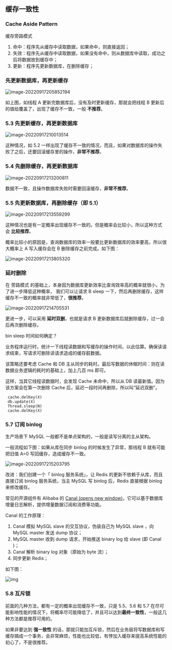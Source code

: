 
## 缓存一致性

### Cache Aside Pattern
缓存旁路模式

1. 命中：程序先从缓存中读取数据，如果命中，则直接返回；
2. 失效：程序先从缓存中读取数据，如果没有命中，则从数据库中读取，成功之后将数据放到缓存中；
3. 更新：程序先更新数据库，在删除缓存；

### 先更新数据库，再更新缓存

![image-20220917205852194](https://hedonspace.oss-cn-beijing.aliyuncs.com/img2/e6c9d24egy1h69wfm7jkzj21i20rqwfv.jpg)

如上图，如线程 A 更新完数据库后，没有及时更新缓存，那就会把线程 B 更新后的值给覆盖了，出现了缓存不一致，一般 **不推荐**。

### 5.3 先更新缓存，再更新数据库

![image-20220917210013514](https://hedonspace.oss-cn-beijing.aliyuncs.com/img2/e6c9d24egy1h69wh1o860j21k20skq4f.jpg)

这种情况，如 5.2 一样出现了缓存不一致的情况，而且，如果对数据库的操作失败了之后，还要回滚缓存里的操作，**非常不推荐**。

### 5.4 先删除缓存，再更新数据库

![image-20220917213200811](https://hedonspace.oss-cn-beijing.aliyuncs.com/img2/e6c9d24egy1h69xe3dgm9j21ig0t20ug.jpg)

数据不一致，且操作数据库失败时需要回滚缓存，**非常不推荐**。

### 5.5 先更新数据库，再删除缓存（即 5.1）

![image-20220917213559299](https://hedonspace.oss-cn-beijing.aliyuncs.com/img2/e6c9d24egy1h69xi82uknj21c60pgjt0.jpg)

这种情况也是有一定概率出现缓存不一致的。但是概率会比较小，所以这种方式会 **比较推荐**。

概率比较小的原因是，查询数据库的效率一般要比更新数据库的效率要高，所以很大概率上 A 写入缓存会在 B 删除缓存之前完成。如下图：

![image-20220917213805320](https://hedonspace.oss-cn-beijing.aliyuncs.com/img2/e6c9d24egy1h69xkeqhbqj21gk0sijt1.jpg)

### 延时删除

在 旁路模式 的基础上，本身因为数据库更新效率比查询效率高的概率就很小，为了进一步降低这种概率， 我们可以让请求 B sleep 一下，然后再删除缓存，这样缓存不一致的概率就非常低了，**很推荐**。

![image-20220917214705531](https://hedonspace.oss-cn-beijing.aliyuncs.com/img2/e6c9d24egy1h69xts810jj21cy0rs0ui.jpg)

更进一步，可以采用 **延时双删**，也就是请求 B 更新数据库后就删除缓存，过一会后再次删除缓存。

bin sleep 时间如何确定？

业务程序运行时，统计一下线程读数据和写缓存的操作时间，以此估算。确保读请求结束，写请求可删除读请求造成的缓存脏数据。

该策略还要考虑 Cache 和 DB 主从同步的耗时。最后写数据的休眠时间：则在读数据业务逻辑的耗时的基础上，加上几百 ms 即可。

这样，当其它线程读数据时，会发现 Cache 未命中，所以从 DB 读最新值。因为该方案会在第一次删除 Cache 后，延迟一段时间再删除，所以叫“延迟双删”。

```
 cache.delKey(X)
 db.update(X)
 Thread.sleep(N)
 cache.delKey(X)
```

### 5.7 订阅 binlog

生产场景下 MySQL 一般都不是单点架构的，一般是读写分离的主从架构。

一般流程如下图：如果从库在同步 binlog 的时候发生了异常，那线程 B 就有可能把旧值 A=0 写回缓存，造成缓存不一致。

![image-20220917215203795](https://hedonspace.oss-cn-beijing.aliyuncs.com/img2/e6c9d24egy1h69xyy76wdj20zi0g0myx.jpg)

改进：我们创建一个「 binlog 服务系统」，让 Redis 的更新不依赖于从库，而且直接订阅 binlog 服务系统，当主 MySQL 写 binlog 后，Redis 直接根据 binlog 来修改缓存。

常见的开源组件有 Alibaba 的 [Canal (opens new window)](https://github.com/alibaba/canal)，它可以基于数据库增量日志解析，提供增量数据订阅和消费等功能。

Canal 的工作原理：

1. Canal 模拟 MySQL slave 的交互协议，伪装自己为 MySQL slave ，向 MySQL master 发送 dump 协议；
2. MySQL master 收到 dump 请求，开始推送 binary log 给 slave (即 Canal )；
3. Canal 解析 binary log 对象（原始为 byte 流）；
4. 同步更新 Redis；

如下图：

![img](https://hedonspace.oss-cn-beijing.aliyuncs.com/img2/e6c9d24egy1h69y2m4ic1j22680lmac0.jpg)

### 5.8 互斥锁

前面的几种方法，都有一定的概率出现缓存不一致，只是 5.5、5.6 和 5.7 在尽可能影响性能的情况下，将概率尽可能降低了，并且可以达到**最终一致性**，一般这几种方法都是推荐可用的。

如果非要达到 **强一致性** 的话，那就只能加互斥锁，然后在业务层将写数据库和写缓存搞成一个事务，会非常麻烦，性能也比较低，有悖加入缓存来提高系统性能的初心了，不是很推荐。
